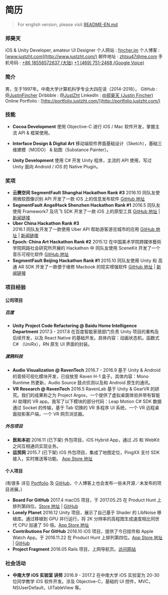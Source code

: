 # 简历

> For english version, please visit [README-EN.md](README-EN.md)

### 郑昊天
iOS & Unity Developer, amateur UI Designer
个人网站 : [fincher.im](https://fincher.im/)
个人博客 : [www.justzht.com](http://www.justzht.com/)
邮件地址 : [zhtsu47@me.com](mailto:zhtsu47@me.com) 
手机号码 : 
[+86 18556572637 (大陆)](tel:+86-185-5657-2637)
[+1 (469) 751-2468 (Google Voice)](tel:+1-469-751-2468)

### 简介
男，生于1997年。中南大学计算机科学专业大四在读（2014-2018）。
GitHub : [@JustinFincher](https://github.com/JustinFincher)
Dribbble : [@JustZht](https://dribbble.com/JustZht)
LinkedIn : [@郑昊天 (Justin Fincher)](https://www.linkedin.com/in/昊天-郑-6ba0b0b2/)
Online Portfolio : [http://portfolio.justzht.com/](http://portfolio.justzht.com/)

### 技能  
- **Cocoa Development**
使用 Objective-C 进行 iOS / Mac 软件开发，掌握主流 API & 框架使用。

- **Interface Design & Digital Art**
移动端软件界面基础设计（Sketch），基础三维建模（MODO） & 贴图（Substance Painter）。

- **Unity Development**
使用 C# 开发 Unity 程序，主流的 API 使用，写过 Unity 面向 Android / iOS 的 Native Plugin。

### 奖项  
- **云赛空间 SegmentFault Shanghai Hackathon Rank #3**
2016.10 同队友使用微软图像识别 API 开发了一款 iOS 上的信息发布软件 [GitHub 地址](https://github.com/hACKbUSTER/ConnectPlusPlus)  
- **SegmentFault AngelHack Shenzhen Hackathon Rank #1**
2016.5 同队友使用 Framework7 及讯飞 SDK 开发了一款 iOS 上的原型工具 [GitHub 地址](https://github.com/hACKbUSTER/ProjectDaVinci) | [新闻链接](https://segmentfault.com/a/1190000005656846)
- **Uber China Hackathon  Rank #3**  
2016.1 同队友开发了一款使用 Uber API 帮助游客游览城市的应用 [GitHub 地址](https://github.com/hACKbUSTER/UberGuide-iOS) | [新闻链接](https://segmentfault.com/a/1190000004372053)  
- **Epoch: China Art Hackathon Rank #2**
2015.12 在中国美术学院跨媒体藝術学院网路社会研究所开展的 Hackathon 中 同队友使用 SceneKit 开发了一个音乐可视化软件 [GitHub 地址](https://github.com/hACKbUSTER/Renaissance)  
- **SegmentFault Beijing Hackathon Rank #1**
2015.10 同队友使用 Unity 和 高通 AR SDK 开发了一款便于维修 Macbook 的现实增强软件 [GitHub 地址](https://github.com/hACKbUSTER/FixPlusPlus) | [新闻链接](https://segmentfault.com/a/1190000003920404)

### 项目经验
#### 公司项目  
##### 百度
- **Unity Project Code Refactoring @ Baidu Home Intelligence Department**
2017.3 - 2017.8 在百度智能家居部门负责 Unity 项目的重构及后续开发，以及 React Native 的基础开发。具体内容：动画状态机，函数式 C# （UniRx），RN 原生 UI 界面的封装。

##### 渡鸦科技
- **Audio Visualization @ RavenTech** 
2016.7 - 2016.9 基于 Unity & Android 的音频可视化模块开发，已投放至 Raven H-1 盒子。具体内容：Mono Runtime 热更新，Audio Source 鼓点侦测以及和 Android 原生的通讯。
- **VR Research @ RavenTech** 
2016.5 RavenLab 基于 Unity & GearVR 的研究。我们的成果称之为 Project Argos，一个提供了虚拟桌面体验并带有智能 AI 助理的 VR app。我写了以下模块的部分代码：Leap Motion C# SDK 数据通过 Socket 的传输，基于 Tab 切换的 VR 多程序 UI 系统，一个 VR 远程桌面投影客户端，一个 VR 网页浏览器。  

##### 外包项目
- **医和本初** 
2016.11  (已下架) 外包项目，iOS Hybrid App，通过 JS 和 WebKit 之间互相通讯实现业务。  
- **运贸网** 
2015.7  (已下架) iOS 外包项目，集成了地图定位，PingXX 支付 SDK 接入，实时推送等功能。 [App Store 地址](https://itunes.apple.com/us/app/e-yun-da/id1017101878?l=zh&ls=1&mt=8)  

#### 个人项目
(有很多 详见 [Portfolio](http://portfolio.justzht.com/) 及 [GitHub](https://github.com/JustinFincher)，个人博客上也会发布一些未开源／未发布的项目进展。)  

- **Board For GitHub** 
2017.4 macOS 项目，于 2017.05.25 在 Product Hunt 上排列第四位。[Store 地址](https://justinfincher.github.io/BoardForGitHub-Landing/) | [GitHub](https://github.com/JustinFincher/BoardForGitHub)
- **Lonely Planet** 
2016.12 Unity 项目，展示了自己基于 Shader 的 LibNoise 移植库。通过移植到 GPU 并行运行，将 2K 分辨率的高程图生成速度相比同世代 CPU 加速了 50 倍。[App Store 地址](https://itunes.apple.com/cn/app/lonely-planet-procedurally/id1177530091?mt=8)
- **Contributions For GitHub** 
2016.10 iOS 项目，提供了今日挂件和 Apple Watch App。于 2016.11.22 在 Product Hunt 上排列第四位。[App Store 地址](https://itunes.apple.com/us/app/contributions-for-github/id1153432612?mt=8) | [GitHub](https://github.com/JustinFincher/GitHubContributionsiOS)
- **Project Fragment** 
2016.05 Rails 项目，上网导航页。[访问网站](http://start.justzht.com/boarding/1)

### 社会活动
- **中南大学 iOS 实验室 讲师** 
2016.9 - 2017.2 在中南大学 iOS 实验室为 20-30 位同学教学 iOS 软件开发。涉及 Objective-C，基础的 UI 控件，MVC，NSUserDefault，UITableView 等。

